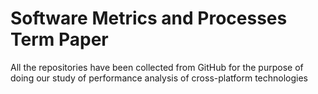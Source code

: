 # Software Metrics and Processes Term Paper
All the repositories have been collected from GitHub for the purpose of doing our study of performance analysis of cross-platform technologies
